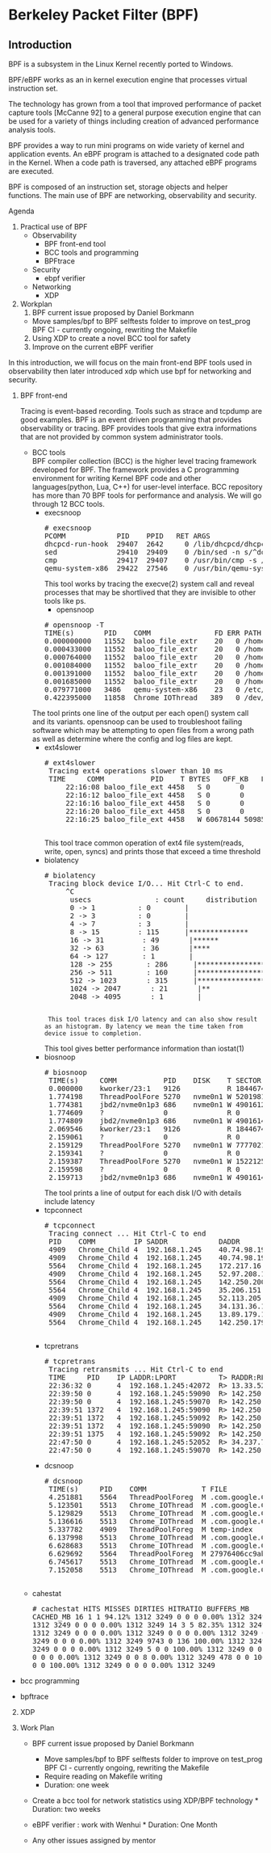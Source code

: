 # Berkeley Packet Filter (BPF) 
## Introduction
   BPF is a subsystem in the Linux Kernel recently ported to Windows.

   BPF/eBPF works as an in kernel execution engine that processes virtual instruction set.

   The technology has grown from a tool that improved performance of packet capture tools [McCanne 92] 
   to a general purpose execution engine that can be used for a variety of things including creation of 
   advanced performance analysis tools.

   BPF provides a way to run mini programs on wide variety of kernel and application events.
   An eBPF program is attached to a designated code path in the Kernel.
   When a code path is traversed, any attached eBPF programs are executed.


   BPF is composed of an instruction set, storage objects and helper functions. 
   The main use of BPF are networking, observability and security.

Agenda

  1. Practical use of BPF
      * Observability
          * BPF front-end tool
          * BCC tools and programming
          * BPFtrace
      * Security
          * ebpf verifier
      * Networking
          * XDP
  2. Workplan
      1. BPF current issue proposed by Daniel Borkmann
   		* Move samples/bpf to BPF selftests folder to improve on test_prog BPF CI - currently ongoing, rewriting the Makefile
      2. Using XDP to create a novel BCC tool for safety  
      3. Improve on the current eBPF verifier

   In this introduction, we will focus on the main front-end BPF tools used in observability then later introduced xdp which use bpf for networking and security. 

1. BPF front-end

    Tracing is event-based recording. Tools such as strace and tcpdump are good examples. BPF is an event driven programming that provides observability or tracing.
    BPF provides tools that give extra informations that are not provided by common system administrator tools. 
	- BCC tools <br/>
	BPF compiler collection (BCC) is the higher level tracing framework developed for BPF.
	The framework provides a C programming environment for writing Kernel BPF code and other languages(python, Lua, C++) for user-level interface.
	BCC repository has more than 70 BPF tools for performance and analysis. We will go through 12 BCC tools.
	    - execsnoop<br/>
	      <pre># execsnoop
	      PCOMM            PID    PPID   RET ARGS
	      dhcpcd-run-hook  29407  2642     0 /lib/dhcpcd/dhcpcd-run-hooks
	      sed              29410  29409    0 /bin/sed -n s/^domain //p wlan0.dhcp
	      cmp              29417  29407    0 /usr/bin/cmp -s /etc/resolv.conf ../resolv.conf.wlan0.ra
	      qemu-system-x86  29422  27546    0 /usr/bin/qemu-system-x86_64 -m 4096 -smp 8 ... -snapshot 
	      </pre>
	      This tool works by tracing the execve(2) system call and reveal processes that may be shortlived that they are invisible to other tools like ps. 
           - opensnoop
	      <pre># opensnoop -T
	      TIME(s)       PID    COMM               FD ERR PATH
	      0.000000000   11552  baloo_file_extr    20   0 /home/jules/../linux/../unistd_32.h
	      0.000433000   11552  baloo_file_extr    20   0 /home/jules/../linux/../unistd_64.h
	      0.000764000   11552  baloo_file_extr    20   0 /home/jules/../linux/../unistd_x32.h
	      0.001084000   11552  baloo_file_extr    20   0 /home/jules/../linux/../syscalls_32.h
	      0.001391000   11552  baloo_file_extr    20   0 /home/jules/../linux/../unistd_32_ia32.h
	      0.001685000   11552  baloo_file_extr    20   0 /home/jules/../linux/../unistd_64_x32.h
	      0.079771000   3486   qemu-system-x86    23   0 /etc/resolv.conf
	      0.422395000   11858  Chrome_IOThread   389   0 /dev/shm/.com.google.Chrome.ct746O </pre>
	     The tool prints one line of the output per each open() system call and its variants. 
		opensnoop can be used to troubleshoot failing software which may be attempting to open files from a wrong path as well as
		determine where the config and log files are kept.
	   - ext4slower
	      <pre># ext4slower
	      Tracing ext4 operations slower than 10 ms
	      TIME     COMM           PID    T BYTES   OFF_KB   LAT(ms) FILENAME
              22:16:08 baloo_file_ext 4458   S 0       0         125.20 index
              22:16:12 baloo_file_ext 4458   S 0       0         134.65 index
              22:16:16 baloo_file_ext 4458   S 0       0         151.65 index
              22:16:20 baloo_file_ext 4458   S 0       0         172.81 index
              22:16:25 baloo_file_ext 4458   W 60678144 5098540    11.48 index
	      </pre>
	     This tool trace common operation of ext4 file system(reads, write, open, syncs) and prints those that exceed a time threshold
	   - biolatency 
	      <pre># biolatency 
	      Tracing block device I/O... Hit Ctrl-C to end.
              ^C
               usecs               : count     distribution
               0 -> 1          : 0        |                                        |
               2 -> 3          : 0        |                                        |
               4 -> 7          : 3        |                                        |
               8 -> 15         : 115      |**************                          |
               16 -> 31         : 49       |******                                  |
               32 -> 63         : 36       |****                                    |
               64 -> 127        : 1        |                                        |
               128 -> 255        : 286      |************************************    |
               256 -> 511        : 160      |********************                    |
               512 -> 1023       : 315      |****************************************|
               1024 -> 2047       : 21       |**                                      |
               2048 -> 4095       : 1        |                                        |
	      </pre>
              This tool traces disk I/O latency and can also show result as an histogram. By latency we mean the time taken from device issue to completion.
	      This tool gives better performance information than iostat(1) 
	   - biosnoop
	      <pre># biosnoop
	      TIME(s)     COMM           PID    DISK    T SECTOR     BYTES  LAT(ms)
	      0.000000    kworker/23:1   9126           R 18446744073709551615 0         0.61
	      1.774198    ThreadPoolFore 5270   nvme0n1 W 520198144  225280    0.48
	      1.774381    jbd2/nvme0n1p3 686    nvme0n1 W 490161296  65536     0.03
	      1.774609    ?              0              R 0          0         0.21
	      1.774809    jbd2/nvme0n1p3 686    nvme0n1 W 490161424  4096      0.19
	      2.069546    kworker/23:1   9126           R 18446744073709551615 0         0.17
	      2.159061    ?              0              R 0          0         0.24
	      2.159129    ThreadPoolFore 5270   nvme0n1 W 777702184  4096      0.01
	      2.159341    ?              0              R 0          0         0.20
	      2.159387    ThreadPoolFore 5270   nvme0n1 W 15221256   8192      0.01
	      2.159598    ?              0              R 0          0         0.20
	      2.159713    jbd2/nvme0n1p3 686    nvme0n1 W 490161432  53248     0.02</pre>
	      The tool prints a line of output for each disk I/O with details include latency
	   - tcpconnect
	      <pre># tcpconnect
	      Tracing connect ... Hit Ctrl-C to end
	      PID    COMM         IP SADDR            DADDR            DPORT
	      4909   Chrome_Child 4  192.168.1.245    40.74.98.194     443
	      4909   Chrome_Child 4  192.168.1.245    40.74.98.194     443
	      5564   Chrome_Child 4  192.168.1.245    172.217.16.238   443
	      4909   Chrome_Child 4  192.168.1.245    52.97.208.18     443
	      5564   Chrome_Child 4  192.168.1.245    142.250.200.14   443
	      5564   Chrome_Child 4  192.168.1.245    35.206.151.171   443
	      4909   Chrome_Child 4  192.168.1.245    52.113.205.5     443
	      5564   Chrome_Child 4  192.168.1.245    34.131.36.146    443
	      4909   Chrome_Child 4  192.168.1.245    13.89.179.10     443
	      5564   Chrome_Child 4  192.168.1.245    142.250.179.229  443
	      </pre>
	   - tcpretrans
	      <pre># tcpretrans
	      Tracing retransmits ... Hit Ctrl-C to end
	      TIME     PID    IP LADDR:LPORT          T> RADDR:RPORT          STATE
	      22:36:32 0      4  192.168.1.245:42072  R> 13.33.52.19:443      ESTABLISHED
	      22:39:50 0      4  192.168.1.245:59090  R> 142.250.179.229:443  ESTABLISHED
	      22:39:50 0      4  192.168.1.245:59070  R> 142.250.179.229:443  ESTABLISHED
	      22:39:51 1372   4  192.168.1.245:59090  R> 142.250.179.229:443  ESTABLISHED
	      22:39:51 1372   4  192.168.1.245:59092  R> 142.250.179.229:443  ESTABLISHED
	      22:39:51 1372   4  192.168.1.245:59090  R> 142.250.179.229:443  ESTABLISHED
	      22:39:51 1375   4  192.168.1.245:59092  R> 142.250.179.229:443  ESTABLISHED
	      22:47:50 0      4  192.168.1.245:52052  R> 34.237.73.95:443     ESTABLISHED
	      22:47:50 0      4  192.168.1.245:59070  R> 142.250.179.229:443  ESTABLISHED</pre>
	   - dcsnoop
	      <pre># dcsnoop
	      TIME(s)     PID    COMM             T FILE
	      4.251881    5564   ThreadPoolForeg  M .com.google.Chrome.SHfObm
	      5.123501    5513   Chrome_IOThread  M .com.google.Chrome.u9ddWB
	      5.129829    5513   Chrome_IOThread  M .com.google.Chrome.xF5o8V
	      5.136616    5513   Chrome_IOThread  M .com.google.Chrome.7pFl5x
	      5.337782    4909   ThreadPoolForeg  M temp-index
	      6.137998    5513   Chrome_IOThread  M .com.google.Chrome.6D4b3D
	      6.628683    5513   Chrome_IOThread  M .com.google.Chrome.lBIYIm
	      6.629692    5564   ThreadPoolForeg  M 27976406cc9ab9e4_0
	      6.745617    5513   Chrome_IOThread  M .com.google.Chrome.R2RH2Y
	      7.152058    5513   Chrome_IOThread  M .com.google.Chrome.1APQeW
	      </pre>
	- cahestat
	      <pre># cachestat
	      HITS   MISSES  DIRTIES HITRATIO   BUFFERS_MB  CACHED_MB
	      16        1        1   94.12%         1312       3249
	      0        0        0    0.00%         1312       3249
	      34        3       15   91.89%         1312       3249
	      0        0        0    0.00%         1312       3249
	      14        3        5   82.35%         1312       3249
	      407        0       80  100.00%         1312       3249
	      0        0        0    0.00%         1312       3249
	      0        0        0    0.00%         1312       3249
	      0        0       19    0.00%         1312       3249
	      0        0        0    0.00%         1312       3249
	      9743        0      136  100.00%         1312       3249
	      0        0        3    0.00%         1312       3249
	      0        0        0    0.00%         1312       3249
	      5        0        0  100.00%         1312       3249
	      0        0        0    0.00%         1312       3249
	      0        0        0    0.00%         1312       3249
	      0        0        8    0.00%         1312       3249
	      478        0        0  100.00%         1312       3249
	      28        0        0  100.00%         1312       3249
	      0        0        0    0.00%         1312       3249</pre>

		


- bcc programming 

- bpftrace

2. XDP

3. Work Plan
   - BPF current issue proposed by Daniel Borkmann
   		* Move samples/bpf to BPF selftests folder to improve on test_prog BPF CI - currently ongoing, rewriting the Makefile
		* Require reading on Makefile writing 
		* Duration: one week 
		
   - Create a bcc tool for network statistics using XDP/BPF technology 
                * Duration: two weeks
   
   - eBPF verifier : work with Wenhui 
                * Duration: One Month
		
   - Any other issues assigned by mentor

